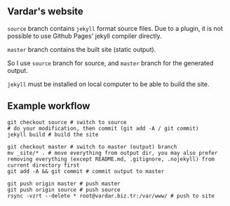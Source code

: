 ## Vardar's website

`source` branch contains `jekyll` format source files. Due to a plugin, it is not possible to use Github Pages' jekyll compiler directly.

`master` branch contains the built site (static output).

So I use `source` branch for source, and `master` branch for the generated output.

`jekyll` must be installed on local computer to be able to build the site.

## Example workflow

```
git checkout source # switch to source
# do your modification, then commit (git add -A / git commit)
jekyll build # build the site

git checkout master # switch to master (output) branch
mv _site/* . # move everything from output dir, you may also prefer removing everything (except README.md, .gitignore, .nojekyll) from current directory first
git add -A && git commit # commit output to master

git push origin master # push master
git push origin source # push source
rsync -vzrt --delete * root@vardar.biz.tr:/var/www/ # push to site
```
